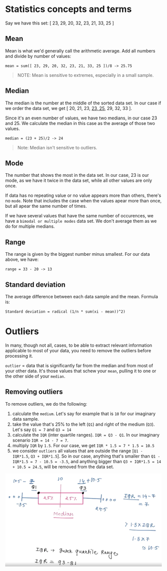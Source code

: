 # Statistics concepts and terms

Say we have this set: [ 23, 29, 20, 32, 23, 21, 33, 25 ]
## Mean

Mean is what we'd generally call the arithmetic average. Add all numbers and divide by number of values:

```
mean = sum([ 23, 29, 20, 32, 23, 21, 33, 25 ])/8 -> 25.75
```

> NOTE: Mean is sensitive to extremes, especially in a small sample.

## Median
The median is the number at the middle of the sorted data set. In our case if we order the data set, we get [ 20, 21, 23, <ins>23, 25</ins>, 29, 32, 33 ].

Since it's an even number of values, we have two medians, in our case 23 and 25. We calculate the median in this case as the average of those two values.

```
median = (23 + 25)/2 -> 24
```

> Note: Median isn't sensitive to outliers.

## Mode
The number that shows the most in the data set. In our case, 23 is our mode, as we have it twice in the data set, while all other values are only once.

If data has no repeating value or no value appears more than others, there's no `mode`. Note that includes the case when the values apear more than once, but all apear the same number of times.

If we have several values that have the same number of occurences, we have a `bimodal or multiple modes` data set. We don't average them as we do for multiple medians.

## Range
The range is given by the biggest number minus smallest. For our data above, we have:
```
range = 33 - 20 -> 13
```

## Standard deviation
The average difference between each data sample and the mean. Formula is:

```
Standard deviation = radical (1/n * sum(xi - mean))^2)
```

# Outliers

In many, though not all, cases, to be able to extract relevant information applicable to most of your data, you need to remove the outliers before processing it.

`outlier` = data that is significantly far from the median and from most of your other data. It's those values that schew your `mean`, pulling it to one or the other side of your `median`.

## Removing outliers

To remove outliers, we do the following:
1. calculate the `medium`. Let's say for example that is `10` for our imaginary data sample.
2. take the value that's 25% to the left (`Q1`) and right of the medium (`Q3`). Let's say `Q1 = 7` and `Q3 = 14`
3. calculate the `IQR` (inter quartile ranges). `IQR = Q3 - Q1`. In our imaginary scenario `IQR = 14 - 7 = 7`.
4. multiply `IQR` by `1.5`. For our case, we get `IQR * 1.5 = 7 * 1.5 = 10.5`
5. we consider `outliers` all values that are outside the range [`Q1 - IQR*1.5`, `Q3 + IQR*1.5`]. So in our case, anything that's smaller than `Q1 - IQR*1.5 = 7 - 10.5 = -3.5`, and anything bigger than `Q3 + IQR*1.5 = 14 + 10.5 = 24.5`, will be removed from the data set.

![alt text](outliers.png)
